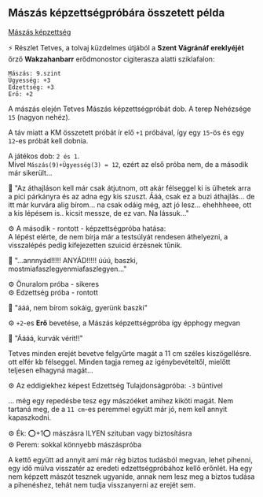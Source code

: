 ## Mászás képzettségpróbára összetett példa

[Mászás képzettség](../kepzettsegek.szekunder/maszas.md)

⚡ Részlet Tetves, a tolvaj küzdelmes útjából a **Szent Vágránáf ereklyéjét** őrző **Wakzahanbarr** erődmonostor cigiterasza alatti sziklafalon:

```
Mászás: 9.szint
Ügyesség: +3
Edzettség: +3
Erő: +2
```


A mászás elején Tetves Mászás képzettségpróbát dob. A terep Nehézsége `15` (nagyon nehéz).

A táv miatt a KM összetett próbát ír elő `+1` próbával, így egy `15`-ös és egy `12`-es próbát kell dobnia.

A játékos dob: `2 és 1`.\
Mivel `Mászás(9)+Ügyesség(3) = 12`, ezért az első próba nem, de a második már sikerült...

🔆 "Az áthajláson kell  már csak átjutnom, ott akár félseggel ki is ülhetek arra a pici párkányra és az adna egy kis szuszt. Ááá, csak ez a buzi áthajlás... de itt már kurvára alig bírom... na csak odáig még, azt jó lesz... ehehhheee,  ott a kis lépésem is.. kicsit messze, de ez van. Na lássuk..."

⚙️ A második - rontott - képzettségpróba hatása:\
A lépést elérte, de nem bírja már a testsúlyát rendesen áthelyezni, a visszalépés pedig kifejezetten szuicid érzésnek tűnik.

🔆 "...annnyád!!!!! ANYÁD!!!!! úúú, baszki, mostmiafaszlegyenmiafaszlegyen..."

⚙️ Önuralom próba - sikeres\
⚙️ Edzettség próba - rontott

🔆 "ááá, nem bírom sokáig, gyerünk baszki"

⚙️ `+2`-es **Erő** bevetése, a Mászás képzettségpróba így épphogy megvan

🔆 "Áááá, kurvák vérit!!"

Tetves minden erejét bevetve felgyűrte magát a 11 cm széles kiszögellésre. ott elfér kb félseggel. Minden tagja remeg az igénybevételtől, mielőtt teljesen elhagyná magát...

⚙️ Az eddigiekhez képest Edzettség Tulajdonságpróba: `-3` büntivel

... még egy repedésbe tesz egy mászóéket amihez kiköti magát. Nem tartaná meg, de a `11 cm`-es peremmel együtt már jó, nem kell annyit kapaszkodni.

⚙️ Ék: ⭕+1⭕ mászásra ILYEN szituban vagy biztosításra\
⚙️ Perem: sokkal könnyebb mászáspróba

A kettő együtt ad annyit ami már rég biztos tudásból megvan, lehet pihenni, egy idő múlva visszatér az eredeti edzettségpróbához kellő erőnlét. Ha egy nem képzett mászót tesznek ugyanide, annak nem lesz meg a biztos tudása a pihenéshez, tehát nem tudja visszanyerni az erejét sem.
